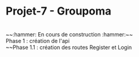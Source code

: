 # Projet-7 - Groupoma
<br/>
~~:hammer: En cours de construction :hammer:~~
<br /> Phase 1 : création de l'api
<br /> ~~Phase 1.1 : création des routes Register et Login